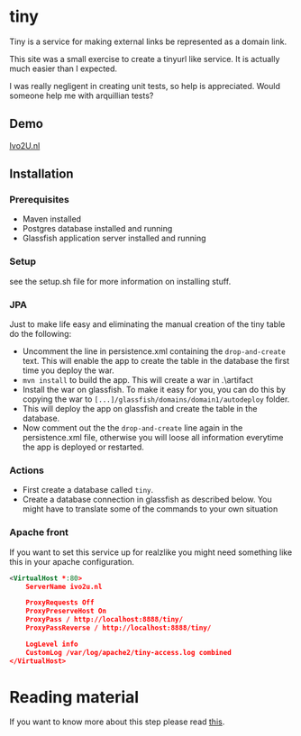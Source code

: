 # tiny

Tiny is a service for making external links be represented as a domain link.

This site was a small exercise to create a tinyurl like service.
It is actually much easier than I expected.

I was really negligent in creating unit tests, so help is appreciated.
Would someone help me with arquillian tests?

## Demo
[Ivo2U.nl](http://ivo2u.nl)


## Installation


### Prerequisites
* Maven installed
* Postgres database installed and running
* Glassfish application server installed and running

### Setup
see the setup.sh file for more information on installing stuff.

### JPA
Just to make life easy and eliminating the manual creation of the tiny table do the following:
* Uncomment the line in persistence.xml containing the `drop-and-create` text. This will enable the app to create the table in the database the first time you deploy the war.
* `mvn install` to build the app. This will create a war in .\artifact
* Install the war on glassfish. To make it easy for you, you can do this by copying the war to `[...]/glassfish/domains/domain1/autodeploy` folder.
* This will deploy the app on glassfish and create the table in the database.
* Now comment out the the `drop-and-create` line again in the persistence.xml file, otherwise you will loose all information everytime the app is deployed or restarted.

### Actions 
* First create a database called `tiny`. 
* Create a database connection in glassfish as described below. You might have to translate some of the commands to your own situation

### Apache front
If you want to set this service up for realzlike you might need something like this in your apache configuration.

```xml
<VirtualHost *:80>
    ServerName ivo2u.nl

    ProxyRequests Off
    ProxyPreserveHost On
    ProxyPass / http://localhost:8888/tiny/
    ProxyPassReverse / http://localhost:8888/tiny/

    LogLevel info
    CustomLog /var/log/apache2/tiny-access.log combined
</VirtualHost>
```

# Reading material
If you want to know more about this step please read [this](http://ivo2u.nl/WU).
